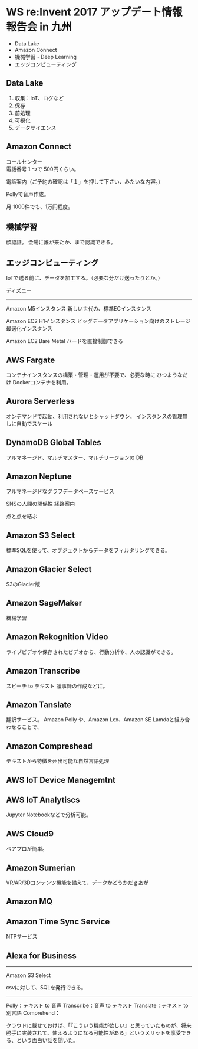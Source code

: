 # WS re:Invent 2017 アップデート情報 報告会 in 九州

 - Data Lake
 - Amazon Connect
 - 機械学習・Deep Learning
 - エッジコンピューティング

## Data Lake
1. 収集：IoT、ログなど
2. 保存
1. 前処理
1. 可視化
1. データサイエンス

## Amazon Connect
コールセンター  
電話番号１つで 500円くらい。

電話案内（ご予約の確認は「１」を押して下さい、みたいな内容。）

Pollyで音声作成。

月 1000件でも、1万円程度。  

## 機械学習
顔認証。
会場に誰が来たか、まで認識できる。

## エッジコンピューティング
IoTで送る前に、データを加工する。（必要な分だけ送ったりとか。）


ディズニー

---------------------------------------------------

Amazon M5インスタンス
新しい世代の、標準ECインスタンス

Amazon EC2 H1インスタンス
ビッグデータアプリケーション向けのストレージ最適化インスタンス

Amazon EC2 Bare Metal
ハードを直接制御できる

## AWS Fargate
コンテナインスタンスの構築・管理・運用が不要で、必要な時に
ひつようなだけ Dockerコンテナを利用。


## Aurora Serverless
オンデマンドで起動、利用されないとシャットダウン。
インスタンスの管理無しに自動でスケール

## DynamoDB Global Tables
フルマネージド、マルチマスター、マルチリージョンの DB

## Amazon Neptune
フルマネージドなグラフデータベースサービス

SNSの人間の関係性
経路案内

点と点を結ぶ

## Amazon S3 Select
標準SQLを使って、オブジェクトからデータをフィルタリングできる。

## Amazon Glacier Select
S3のGlacier版

## Amazon SageMaker
機械学習

## Amazon Rekognition Video
ライブビデオや保存されたビデオから、行動分析や、人の認識ができる。

## Amazon Transcribe
スピーチ to テキスト
議事録の作成などに。

## Amazon Tanslate
翻訳サービス。
Amazon Polly や、Amazon Lex、Amazon SE Lamdaと組み合わせることで、

## Amazon Compreshead
テキストから特徴を州出可能な自然言語処理

## AWS IoT Device Managemtnt

## AWS IoT Analytiscs
Jupyter Notebookなどで分析可能。

## AWS Cloud9
ペアプロが簡単。

## Amazon Sumerian
VR/AR/3Dコンテンツ機能を備えて、データかどうかだｇあが

## Amazon MQ

## Amazon Time Sync Service
NTPサービス

## Alexa for Business


----------------------------------------------
Amazon S3 Select

csvに対して、SQLを発行できる。


----------------------------------------------

Polly：テキスト to 音声
Transcribe：音声 to テキスト
Translate：テキスト to 別言語
Comprehend：



クラウドに載せておけば、「『こういう機能が欲しい』と思っていたものが、将来勝手に実装されて、使えるようになる可能性がある」というメリットを享受できる、という面白い話を聞いた。




